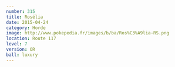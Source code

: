 ```yaml
---
number: 315
title: Rosélia
date: 2015-04-24
category: Horde
image: http://www.pokepedia.fr/images/b/ba/Ros%C3%A9lia-RS.png
location: Route 117
level: 7
version: OR
ball: luxury
---
```

